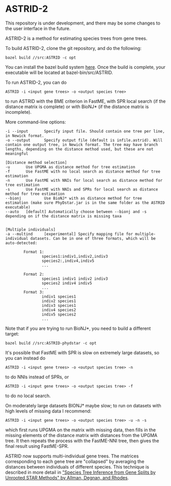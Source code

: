 # ASTRID-2

This repository is under development, and there may be some changes to the user interface in the future.


ASTRID-2 is a method for estimating species trees from gene trees. 

To build ASTRID-2, clone the git repository, and do the following:

    bazel build //src:ASTRID -c opt

You can install the bazel build system [here](http://bazel.build). Once the build is complete, your executable will be located at bazel-bin/src/ASTRID.
   
To run ASTRID-2, you can do

    ASTRID -i <input gene trees> -o <output species tree>
    
to run ASTRID with the BME criterion in FastME, with SPR local search (if the distance matrix is complete) or with BioNJ* (if the distance matrix is incomplete).

More command-line options:

    -i --input       Specify input file. Should contain one tree per line, in Newick format.
    -o --output      Specify output file (default is infile.astrid). Will contain one output tree, in Newick format. The tree may have branch lengths, depending on the distance method used, but these are not meaningful

    [Distance method selection]
    -u       Use UPGMA as distance method for tree estimation
    -f       Use FastME with no local search as distance method for tree estimation
    -n       Use FastME with NNIs for local search as distance method for tree estimation
    -s       Use FastME with NNIs and SPRs for local search as distance method for tree estimation
    --bionj          Use BioNJ* with as distance method for tree estimation (make sure PhyDstar.jar is in the same folder as the ASTRID executable)
    --auto   [default] Automatically choose between --bionj and -s depending on if the distance matrix is missing taxa


    [Multiple individuals]
    -a --multind     [experimental] Specify mapping file for multiple-individual datasets. Can be in one of three formats, which will be auto-detected:

            Format 1:
                    species1:indiv1,indiv2,indiv3
                    species2:,indiv4,indiv5
                    ...

            Format 2:
                    species1 indiv1 indiv2 indiv3
                    species2 indiv4 indiv5
                    ...
            Format 3:
                    indiv1 species1
                    indiv2 species1
                    indiv3 species1
                    indiv4 species2
                    indiv5 species2
                    ...



Note that if you are trying to run BioNJ*, you need to build a different target:

    bazel build //src:ASTRID-phydstar -c opt

It's possible that FastME with SPR is slow on extremely large datasets, so you can instead do 

    ASTRID -i <input gene trees> -o <output species tree> -n
    
to do NNIs instead of SPRs, or 

    ASTRID -i <input gene trees> -o <output species tree> -f
    
to do no local search. 

On moderately large datasets BIONJ* maybe slow; to run on datasets with high levels of missing data I recommend:

    ASTRID -i <input gene trees> -o <output species tree> -u -n -s
    
which first runs UPGMA on the matrix with missing data, then fills in the missing elements of the distance matrix with distances from the UPGMA tree.
It then repeats the process with the FastME-NNI tree, then gives the final result using FastME-SPR.

ASTRID now supports multi-individual gene trees. The matrices corresponding to each gene tree are "collapsed" by averaging the distances between individuals of different species. This technique is described in more detail in ["Species Tree Inference from Gene Splits by Unrooted STAR Methods" by Allman, Degnan, and Rhodes](https://www.ncbi.nlm.nih.gov/pmc/articles/PMC5388605/). 
